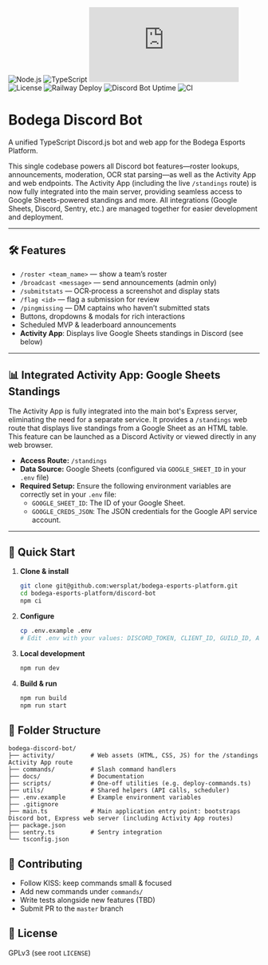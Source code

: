 ![Node.js](https://img.shields.io/badge/node.js-18%2B-brightgreen?logo=node.js)
![TypeScript](https://img.shields.io/badge/type-checked-blue?logo=typescript)
![Discord.js](https://img.shields.io/npm/v/discord.js?label=discord.js&color=blueviolet)
![License](https://img.shields.io/badge/license-ISC-blue.svg)
![Railway Deploy](https://img.shields.io/badge/-Railway-0B0D0E?style=flat&logo=railway&logoColor=white)
![Discord Bot Uptime](https://img.shields.io/uptimerobot/status/m800447867-6863cbd32f0761f2e5b3b358?label=bot%20uptime)
![CI](https://github.com/wersplat/bodega-esports-platform/actions/workflows/ci.yml/badge.svg?branch=master)

# Bodega Discord Bot

A unified TypeScript Discord.js bot and web app for the Bodega Esports Platform.

This single codebase powers all Discord bot features—roster lookups, announcements, moderation, OCR stat parsing—as well as the Activity App and web endpoints. The Activity App (including the live `/standings` route) is now fully integrated into the main server, providing seamless access to Google Sheets-powered standings and more. All integrations (Google Sheets, Discord, Sentry, etc.) are managed together for easier development and deployment.

---

## 🛠️ Features

- `/roster <team_name>` — show a team’s roster
- `/broadcast <message>` — send announcements (admin only)
- `/submitstats` — OCR‐process a screenshot and display stats
- `/flag <id>` — flag a submission for review
- `/pingmissing` — DM captains who haven’t submitted stats
- Buttons, dropdowns & modals for rich interactions
- Scheduled MVP & leaderboard announcements
- **Activity App**: Displays live Google Sheets standings in Discord (see below)

---

## 📊 Integrated Activity App: Google Sheets Standings

The Activity App is fully integrated into the main bot's Express server, eliminating the need for a separate service. It provides a `/standings` web route that displays live standings from a Google Sheet as an HTML table. This feature can be launched as a Discord Activity or viewed directly in any web browser.

- **Access Route:** `/standings`
- **Data Source:** Google Sheets (configured via `GOOGLE_SHEET_ID` in your `.env` file)
- **Required Setup:** Ensure the following environment variables are correctly set in your `.env` file:
    - `GOOGLE_SHEET_ID`: The ID of your Google Sheet.
    - `GOOGLE_CREDS_JSON`: The JSON credentials for the Google API service account.

---

## 🚀 Quick Start

1. **Clone & install**

   ```bash
   git clone git@github.com:wersplat/bodega-esports-platform.git
   cd bodega-esports-platform/discord-bot
   npm ci
   ```

2. **Configure**  

   ```bash
   cp .env.example .env
   # Edit .env with your values: DISCORD_TOKEN, CLIENT_ID, GUILD_ID, API_URL, GOOGLE_SHEET_ID, GOOGLE_CREDS_JSON, etc.
   ```

3. **Local development**  

   ```bash
   npm run dev
   ```

4. **Build & run**  

   ```bash
   npm run build
   npm run start
   ```

## 📁 Folder Structure

```text
bodega-discord-bot/
├── activity/          # Web assets (HTML, CSS, JS) for the /standings Activity App route
├── commands/          # Slash command handlers
├── docs/              # Documentation
├── scripts/           # One-off utilities (e.g. deploy-commands.ts)
├── utils/             # Shared helpers (API calls, scheduler)
├── .env.example       # Example environment variables
├── .gitignore
├── main.ts            # Main application entry point: bootstraps Discord bot, Express web server (including Activity App routes)
├── package.json
├── sentry.ts          # Sentry integration
└── tsconfig.json
```

## 🤝 Contributing

- Follow KISS: keep commands small & focused  
- Add new commands under `commands/`  
- Write tests alongside new features (TBD)  
- Submit PR to the `master` branch

## 📄 License

GPLv3 (see root `LICENSE`)
